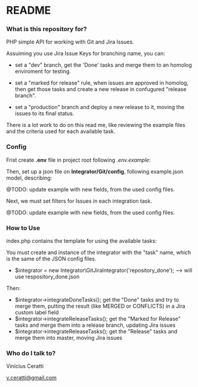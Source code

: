 # README #


### What is this repository for? ###

PHP simple API for working with Git and Jira Issues.

Assuiming you use Jira Issue Keys for branching name, you can: 
- set a "dev" branch, get the 'Done' tasks and merge them to an homolog enviroment for testing.
 
- set a "marked for release" rule, when issues are approved in homolog, then get those tasks and create a new release in confugured "release branch".
 
- set a "production" branch and deploy a new release to it, moving the issues to its final status.

There is a lot work to do on this read me, like reviewing the example files and the criteria used for each available task.

### Config ###

Frist create **.env**  file in project root following _.env.example_:

Then, set up a json file on **Integrator/Git/config**, following example.json model, describing:

 @TODO: update example with new fields, from the used config files.

Next, we must set filters for Issues in each integration task.
 
 @TODO: update example with new fields, from the used config files.
  

### How to Use ###

index.php contains the template for using the available tasks:
 
You must create and instance of the integrator with the "task" name, which is the same of the JSON config files.
 
- $integrator = new Integrator\GitJiraIntegrator('repository_done'); --> will use respository_done.json
  
Then: 

- $integrator->integrateDoneTasks(); get the "Done" tasks and try to merge them, putting the result (like MERGED or CONFLICTS) in a Jira custom label field
- $integrator->integrateReleaseTasks(); get the "Marked for Release" tasks and merge them into a release branch, updating Jira issues
- $integrator->integrateReleaseTasks(); get the "Release" tasks and merge them into master, moving Jira issues


### Who do I talk to? ###
 
 Vinícius Ceratti
 
 v.ceratti@gmail.com
